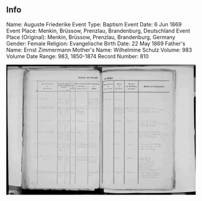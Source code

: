 ## Info

Name:	Auguste Friederike
Event Type:	Baptism
Event Date:	6 Jun 1869
Event Place: Menkin, Brüssow, Prenzlau, Brandenburg, Deutschland
Event Place (Original):	Menkin, Brüssow, Prenzlau, Brandenburg, Germany
Gender:	Female
Religion: Evangelische
Birth Date:	22 May 1869
Father's Name: Ernst Zimmermann
Mother's Name: Wilhelmine Schulz
Volume:	983
Volume Date Range: 983, 1850-1874
Record Number: 810

![image](./1869%20Auguste%20Friederike%20baptism.jpg)
